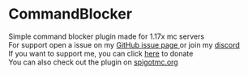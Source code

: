 # CommandBlocker
Simple command blocker plugin made for 1.17x mc servers<br>
For support open a issue on my <a href=https://github.com/Chiarchiaooo/CommandBlocker1.17/issues> GitHub issue page </a> or join my <a href=https://dsc.gg/cliffycommunity>discord</a><br>
If you want to support me, you can click <a href=https://ko-fi.com/chiarchiaooo> here</a> to donate<br>
You can also check out the plugin on <a href=https://www.spigotmc.org/resources/command-blocker.99602>spigotmc.org</a>



